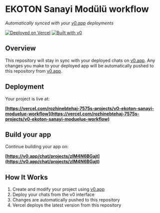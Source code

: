 # EKOTON Sanayi Modülü workflow

*Automatically synced with your [v0.app](https://v0.app) deployments*

[![Deployed on Vercel](https://img.shields.io/badge/Deployed%20on-Vercel-black?style=for-the-badge&logo=vercel)](https://vercel.com/rozhinebtehaj-7575s-projects/v0-ekoton-sanayi-moduelue-workflow)
[![Built with v0](https://img.shields.io/badge/Built%20with-v0.app-black?style=for-the-badge)](https://v0.app/chat/projects/zlM4N6BGajt)

## Overview

This repository will stay in sync with your deployed chats on [v0.app](https://v0.app).
Any changes you make to your deployed app will be automatically pushed to this repository from [v0.app](https://v0.app).

## Deployment

Your project is live at:

**[https://vercel.com/rozhinebtehaj-7575s-projects/v0-ekoton-sanayi-moduelue-workflow](https://vercel.com/rozhinebtehaj-7575s-projects/v0-ekoton-sanayi-moduelue-workflow)**

## Build your app

Continue building your app on:

**[https://v0.app/chat/projects/zlM4N6BGajt](https://v0.app/chat/projects/zlM4N6BGajt)**

## How It Works

1. Create and modify your project using [v0.app](https://v0.app)
2. Deploy your chats from the v0 interface
3. Changes are automatically pushed to this repository
4. Vercel deploys the latest version from this repository